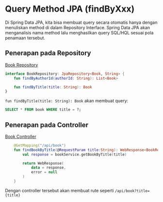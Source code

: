 # Query Method JPA (findByXxx)

Di Spring Data JPA, kita bisa membuat query secara otomatis hanya dengan menuliskan method di dalam Repository Interface.
Spring Data JPA akan menganalisis nama method lalu menghasilkan query SQL/HQL sesuai pola penamaan tersebut.

## Penerapan pada Repository
[Book Repository](/Project/Day%200/main/src/main/kotlin/ndays/backend/main/repository/BookRepository.kt)
```kotlin
interface BookRepository: JpaRepository<Book, String> {
    fun findByAuthorId(authorId: String): List<Book>

    fun findByTitle(title: String): Book
}
```
`fun findByTitle(title: String): Book` akan membuat query:
```SQL
SELECT * FROM book WHERE title = ?;
```
## Penerapan pada Controller
[Book Controller](/Project/Day%200/main/src/main/kotlin/ndays/backend/main/controller/BookController.kt)
```kotlin
    @GetMapping("/api/book")
    fun findBookByTitle(@RequestParam title:String): WebResponse<BookResponse>{
        val response = bookService.getBookByTitle(title)

        return WebResponse(
            data = response,
            error = null
        )
    }
```
Dengan controller tersebut akan membuat rute seperti `/api/book?title={title}`

